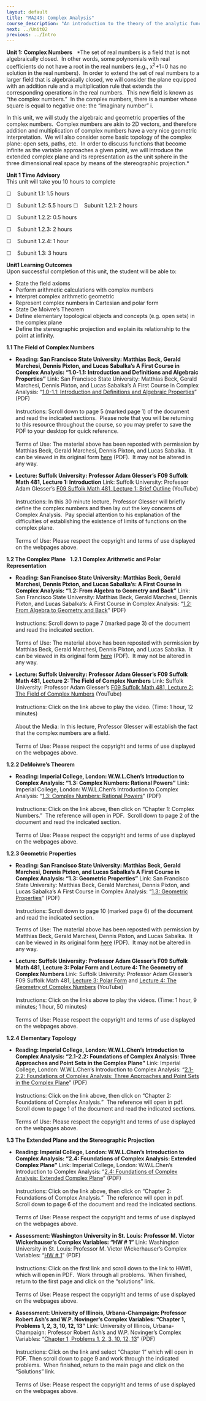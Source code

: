 ```yaml
---
layout: default
title: "MA243: Complex Analysis"
course_description: "An introduction to the theory of the analytic functions of a complex variable."
next: ../Unit02
previous: ../Intro
---
```

**Unit 1: Complex Numbers** <span id="1"></span> 
*The set of real numbers is a field that is not algebraically closed. 
In other words, some polynomials with real coefficients do not have a
root in the real numbers (e.g., x<sup>2</sup>+1=0 has no solution in the
real numbers).  In order to extend the set of real numbers to a larger
field that is algebraically closed, we will consider the plane equipped
with an addition rule and a multiplication rule that extends the
corresponding operations in the real numbers.  This new field is known
as “the complex numbers.”  In the complex numbers, there is a number
whose square is equal to negative one: the “imaginary number” i.  
  
 In this unit, we will study the algebraic and geometric properties of
the complex numbers.  Complex numbers are akin to 2D vectors, and
therefore addition and multiplication of complex numbers have a very
nice geometric interpretation.  We will also consider some basic
topology of the complex plane: open sets, paths, etc.  In order to
discuss functions that become infinite as the variable approaches a
given point, we will introduce the extended complex plane and its
representation as the unit sphere in the three dimensional real space by
means of the stereographic projection.*

**Unit 1 Time Advisory**  
This unit will take you 10 hours to complete  
  
 ☐    Subunit 1.1: 1.5 hours  
  
 ☐    Subunit 1.2: 5.5 hours
<span id="cke_bm_607S" style="display: none;"> </span><span
id="cke_bm_608S" style="display: none;"> </span><span id="cke_bm_609S"
style="display: none;"> </span><span id="cke_bm_610S"
style="display: none;"> </span>☐    Subunit 1.2.1: 2 hours  
  
 ☐    Subunit 1.2.2: 0.5 hours  
  
 ☐    Subunit 1.2.3: 2 hours  
  
 ☐    Subunit 1.2.4: 1 hour

☐    Subunit 1.3: 3 hours

**Unit1 Learning Outcomes**  
Upon successful completion of this unit, the student will be able to:  
-   State the field axioms
-   Perform arithmetic calculations with complex numbers
-   Interpret complex arithmetic geometric
-   Represent complex numbers in Cartesian and polar form
-   State De Moivre’s Theorem
-   Define elementary topological objects and concepts (e.g. open sets)
    in the complex plane
-   Define the stereographic projection and explain its relationship to
    the point at infinity.

**1.1 The Field of Complex Numbers** <span id="1.1"></span> 
-   **Reading: San Francisco State University: Matthias Beck, Gerald
    Marchesi, Dennis Pixton, and Lucas Sabalka’s A First Course in
    Complex Analysis: “1.0-1.1: Introduction and Definitions and
    Algebraic Properties”**
    Link: San Francisco State University: Matthias Beck, Gerald
    Marchesi, Dennis Pixton, and Lucas Sabalka’s A First Course in
    Complex Analysis: “[1.0-1.1: Introduction and Definitions and
    Algebraic
    Properties](http://www.saylor.org/site/wp-content/uploads/2012/01/complex.pdf)”
    (PDF)  
        
     Instructions: Scroll down to page 5 (marked page 1) of the document
    and read the indicated sections.  Please note that you will be
    returning to this resource throughout the course, so you may prefer
    to save the PDF to your desktop for quick reference.  
        
     Terms of Use: The material above has been reposted with permission
    by Matthias Beck, Gerald Marchesi, Dennis Pixton, and Lucas Sabalka.
     It can be viewed in its original form
    [here](http://math.sfsu.edu/beck/complex.html) (PDF).  It may not be
    altered in any way.

-   **Lecture: Suffolk University: Professor Adam Glesser’s F09 Suffolk
    Math 481, Lecture 1: Introduction**
    Link: Suffolk University: Professor Adam Glesser’s [F09 Suffolk Math
    481, Lecture 1: Brief
    Outline](http://www.youtube.com/watch?v=OUbMX4eQ5oM) (YouTube)  
        
     Instructions: In this 30 minute lecture, Professor Glesser will
    briefly define the complex numbers and then lay out the key concerns
    of Complex Analysis.  Pay special attention to his explanation of
    the difficulties of establishing the existence of limits of
    functions on the complex plane.  
        
     Terms of Use: Please respect the copyright and terms of use
    displayed on the webpages above.

**1.2 The Complex Plane** <span id="1.2"></span> 
**1.2.1 Complex Arithmetic and Polar Representation** <span
id="1.2.1"></span> 
-   **Reading: San Francisco State University: Matthias Beck, Gerald
    Marchesi, Dennis Pixton, and Lucas Sabalka’s: A First Course in
    Complex Analysis: “1.2: From Algebra to Geometry and Back”**
    Link: San Francisco State University: Matthias Beck, Gerald
    Marchesi, Dennis Pixton, and Lucas Sabalka’s: A First Course in
    Complex Analysis: “[1.2: From Algebra to Geometry and
    Back](http://www.saylor.org/site/wp-content/uploads/2012/01/complex.pdf)”
    (PDF)  
        
     Instructions: Scroll down to page 7 (marked page 3) of the document
    and read the indicated section.   
        
     Terms of Use: The material above has been reposted with permission
    by Matthias Beck, Gerald Marchesi, Dennis Pixton, and Lucas Sabalka.
     It can be viewed in its original form
    [here](http://math.sfsu.edu/beck/complex.html) (PDF).  It may not be
    altered in any way.

-   **Lecture: Suffolk University: Professor Adam Glesser’s F09 Suffolk
    Math 481, Lecture 2: The Field of Complex Numbers**
    Link: Suffolk University: Professor Adam Glesser’s [F09 Suffolk Math
    481, Lecture 2: The Field of Complex
    Numbers](https://www.youtube.com/watch?v=NmMdEC5FAlo) (YouTube)  
        
     Instructions: Click on the link above to play the video. (Time: 1
    hour, 12 minutes)  
        
     About the Media: In this lecture, Professor Glesser will establish
    the fact that the complex numbers are a field.  
        
     Terms of Use: Please respect the copyright and terms of use
    displayed on the webpages above.

**1.2.2 DeMoivre’s Theorem** <span id="1.2.2"></span> 
-   **Reading: Imperial College, London: W.W.L.Chen’s Introduction to
    Complex Analysis: “1.3: Complex Numbers: Rational Powers”**
    Link: Imperial College, London: W.W.L.Chen’s Introduction to Complex
    Analysis: “[1.3: Complex Numbers: Rational
    Powers](http://rutherglen.science.mq.edu.au/wchen/lnicafolder/lnica.html)”
    (PDF)  
        
     Instructions: Click on the link above, then click on “Chapter 1:
    Complex Numbers.”  The reference will open in PDF.  Scroll down to
    page 2 of the document and read the indicated section.   
        
     Terms of Use: Please respect the copyright and terms of use
    displayed on the webpages above.

**1.2.3 Geometric Properties** <span id="1.2.3"></span> 
-   **Reading: San Francisco State University: Matthias Beck, Gerald
    Marchesi, Dennis Pixton, and Lucas Sabalka’s A First Course in
    Complex Analysis: “1.3: Geometric Properties”**
    Link: San Francisco State University: Matthias Beck, Gerald
    Marchesi, Dennis Pixton, and Lucas Sabalka’s A First Course in
    Complex Analysis: “[1.3: Geometric
    Properties](http://www.saylor.org/site/wp-content/uploads/2012/01/complex.pdf)”
    (PDF)  
        
     Instructions: Scroll down to page 10 (marked page 6) of the
    document and read the indicated section.  
      
     Terms of Use: The material above has been reposted with permission
    by Matthias Beck, Gerald Marchesi, Dennis Pixton, and Lucas Sabalka.
     It can be viewed in its original form
    [here](http://math.sfsu.edu/beck/complex.html) (PDF).  It may not be
    altered in any way.

-   **Lecture: Suffolk University: Professor Adam Glesser’s F09 Suffolk
    Math 481, Lecture 3: Polar Form and Lecture 4: The Geometry of
    Complex Numbers**
    Link: Suffolk University: Professor Adam Glesser’s F09 Suffolk Math
    481, [Lecture 3: Polar
    Form](https://www.youtube.com/watch?v=an95_8UKaVY) and [Lecture 4:
    The Geometry of Complex
    Numbers](https://www.youtube.com/watch?v=EyREEX16QYM) (YouTube)  
        
     Instructions: Click on the links above to play the videos. (Time: 1
    hour, 9 minutes; 1 hour, 50 minutes)  
        
     Terms of Use: Please respect the copyright and terms of use
    displayed on the webpages above.

**1.2.4 Elementary Topology** <span id="1.2.4"></span> 
-   **Reading: Imperial College, London: W.W.L.Chen’s Introduction to
    Complex Analysis: “2.1-2.2: Foundations of Complex Analysis: Three
    Approaches and Point Sets in the Complex Plane”**
    Link: Imperial College, London: W.W.L.Chen’s Introduction to Complex
    Analysis: “[2.1-2.2: Foundations of Complex Analysis: Three
    Approaches and Point Sets in the Complex
    Plane](http://rutherglen.science.mq.edu.au/wchen/lnicafolder/lnica.html)”
    (PDF)  
        
     Instructions: Click on the link above, then click on “Chapter 2:
    Foundations of Complex Analysis.”  The reference will open in pdf. 
    Scroll down to page 1 of the document and read the indicated
    sections.   
        
     Terms of Use: Please respect the copyright and terms of use
    displayed on the webpages above.

**1.3 The Extended Plane and the Stereographic Projection** <span
id="1.3"></span> 
-   **Reading: Imperial College, London: W.W.L.Chen’s Introduction to
    Complex Analysis: “2.4: Foundations of Complex Analysis: Extended
    Complex Plane”**
    Link: Imperial College, London: W.W.L.Chen’s Introduction to Complex
    Analysis: “[2.4: Foundations of Complex Analysis: Extended Complex
    Plane](http://rutherglen.science.mq.edu.au/wchen/lnicafolder/lnica.html)”
    (PDF)  
        
     Instructions: Click on the link above, then click on “Chapter 2:
    Foundations of Complex Analysis.”  The reference will open in pdf. 
    Scroll down to page 6 of the document and read the indicated
    sections.   
        
     Terms of Use: Please respect the copyright and terms of use
    displayed on the webpages above.

-   **Assessment: Washington University in St. Louis: Professor M.
    Victor Wickerhauser’s Complex Variables: “HW \# 1”**
    Link: Washington University in St. Louis: Professor M. Victor
    Wickerhauser’s Complex Variables: “[HW \#
    1](http://www.math.wustl.edu/%7Evictor/classes/ma416/)” (PDF)  
        
     Instructions: Click on the first link and scroll down to the link
    to HW\#1, which will open in PDF.  Work through all problems.  When
    finished, return to the first page and click on the “solutions”
    link.   
        
     Terms of Use: Please respect the copyright and terms of use
    displayed on the webpages above.

-   **Assessment: University of Illinois, Urbana-Champaign: Professor
    Robert Ash’s and W.P. Novinger’s Complex Variables: “Chapter 1,
    Problems 1, 2, 3, 10, 12, 13”**
    Link: University of Illinois, Urbana-Champaign: Professor Robert
    Ash’s and W.P. Novinger’s Complex Variables: “[Chapter 1, Problems
    1, 2, 3, 10, 12, 13](http://www.math.uiuc.edu/%7Er-ash/CV.html)”
    (PDF)  
        
     Instructions: Click on the link and select “Chapter 1” which will
    open in PDF. Then scroll down to page 9 and work through the
    indicated problems.  When finished, return to the main page and
    click on the “Solutions” link.  
        
     Terms of Use: Please respect the copyright and terms of use
    displayed on the webpages above.


